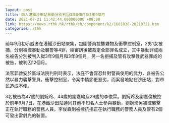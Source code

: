 ```yaml
---
layout: post
title: 兩人港鐵沙田站暴動分別判囚3年8個月及3年9個月
date: 2021-07-21 11:42:44.000000000 +08:00
link: https://news.rthk.hk/rthk/ch/component/k2/1601838-20210721.htm
categories: rthk
---
```


前年9月初示威者在港鐵沙田站聚集，包圍警員投擲雜物及衝擊控制室，2男1女被捕，分別被控暴動及襲警等4罪，經審訊後被裁定全部罪名成立，其中暴動罪成兩名被告分別被判入獄3年9個月和3年8個月，另一名拒捕及管有攻擊性武器罪成的被告，被判囚12個月。

法官郭啟安於區域法院判刑時表示，法庭不會容忍針對警員使用的武力，各被告公然以暴力襲擊警員，衝擊控制室，令案中情節更惡劣，而案發地點在沙田站，對市民造成不便。

3名被告為47歲的劉婉玲、44歲的謝嘉綸及29歲的李俊霖。劉婉玲及謝嘉倫被控於前年9月7日，在港鐵沙田站連同其他不知名人士參與暴動，劉婉玲另被控襲擊正在執行職務的警務人員。李俊霖則被控抗拒正在執行職務的警務人員及管有2個可發出雷射光的裝置。

